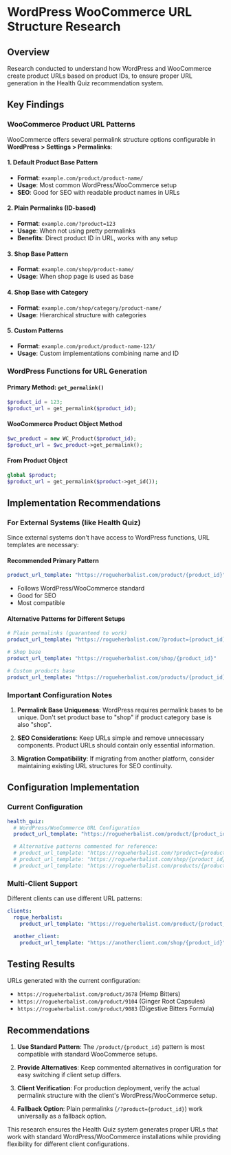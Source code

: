 # WordPress WooCommerce URL Structure Research

## Overview

Research conducted to understand how WordPress and WooCommerce create product URLs based on product IDs, to ensure proper URL generation in the Health Quiz recommendation system.

## Key Findings

### WooCommerce Product URL Patterns

WooCommerce offers several permalink structure options configurable in **WordPress > Settings > Permalinks**:

#### 1. Default Product Base Pattern
- **Format**: `example.com/product/product-name/`
- **Usage**: Most common WordPress/WooCommerce setup
- **SEO**: Good for SEO with readable product names in URLs

#### 2. Plain Permalinks (ID-based)
- **Format**: `example.com/?product=123`
- **Usage**: When not using pretty permalinks
- **Benefits**: Direct product ID in URL, works with any setup

#### 3. Shop Base Pattern
- **Format**: `example.com/shop/product-name/`
- **Usage**: When shop page is used as base

#### 4. Shop Base with Category
- **Format**: `example.com/shop/category/product-name/`
- **Usage**: Hierarchical structure with categories

#### 5. Custom Patterns
- **Format**: `example.com/product/product-name-123/`
- **Usage**: Custom implementations combining name and ID

### WordPress Functions for URL Generation

#### Primary Method: `get_permalink()`
```php
$product_id = 123;
$product_url = get_permalink($product_id);
```

#### WooCommerce Product Object Method
```php
$wc_product = new WC_Product($product_id);
$product_url = $wc_product->get_permalink();
```

#### From Product Object
```php
global $product;
$product_url = get_permalink($product->get_id());
```

## Implementation Recommendations

### For External Systems (like Health Quiz)

Since external systems don't have access to WordPress functions, URL templates are necessary:

#### Recommended Primary Pattern
```yaml
product_url_template: "https://rogueherbalist.com/product/{product_id}"
```
- Follows WordPress/WooCommerce standard
- Good for SEO
- Most compatible

#### Alternative Patterns for Different Setups
```yaml
# Plain permalinks (guaranteed to work)
product_url_template: "https://rogueherbalist.com/?product={product_id}"

# Shop base
product_url_template: "https://rogueherbalist.com/shop/{product_id}"

# Custom products base
product_url_template: "https://rogueherbalist.com/products/{product_id}"
```

### Important Configuration Notes

1. **Permalink Base Uniqueness**: WordPress requires permalink bases to be unique. Don't set product base to "shop" if product category base is also "shop".

2. **SEO Considerations**: Keep URLs simple and remove unnecessary components. Product URLs should contain only essential information.

3. **Migration Compatibility**: If migrating from another platform, consider maintaining existing URL structures for SEO continuity.

## Configuration Implementation

### Current Configuration
```yaml
health_quiz:
  # WordPress/WooCommerce URL Configuration
  product_url_template: "https://rogueherbalist.com/product/{product_id}"

  # Alternative patterns commented for reference:
  # product_url_template: "https://rogueherbalist.com/?product={product_id}"  # Plain permalinks
  # product_url_template: "https://rogueherbalist.com/shop/{product_id}"     # Shop base
  # product_url_template: "https://rogueherbalist.com/products/{product_id}"  # Custom base
```

### Multi-Client Support

Different clients can use different URL patterns:

```yaml
clients:
  rogue_herbalist:
    product_url_template: "https://rogueherbalist.com/product/{product_id}"

  another_client:
    product_url_template: "https://anotherclient.com/shop/{product_id}"
```

## Testing Results

URLs generated with the current configuration:
- `https://rogueherbalist.com/product/3678` (Hemp Bitters)
- `https://rogueherbalist.com/product/9104` (Ginger Root Capsules)
- `https://rogueherbalist.com/product/9083` (Digestive Bitters Formula)

## Recommendations

1. **Use Standard Pattern**: The `/product/{product_id}` pattern is most compatible with standard WooCommerce setups.

2. **Provide Alternatives**: Keep commented alternatives in configuration for easy switching if client setup differs.

3. **Client Verification**: For production deployment, verify the actual permalink structure with the client's WordPress/WooCommerce setup.

4. **Fallback Option**: Plain permalinks (`/?product={product_id}`) work universally as a fallback option.

This research ensures the Health Quiz system generates proper URLs that work with standard WordPress/WooCommerce installations while providing flexibility for different client configurations.